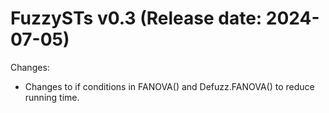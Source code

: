 FuzzySTs v0.3 (Release date: 2024-07-05)
==============

Changes:

* Changes to if conditions in FANOVA() and Defuzz.FANOVA() to reduce running time.